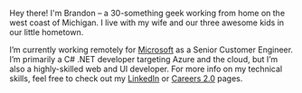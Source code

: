 Hey there! I'm Brandon – a 30-something geek working from home on the west coast
of Michigan. I live with my wife and our three awesome kids in our little
hometown.

I’m currently working remotely for [Microsoft](http://www.microsoft.com/) as a
Senior Customer Engineer. I’m primarily a C# .NET developer targeting Azure and
the cloud, but I’m also a highly-skilled web and UI developer. For more info on
my technical skills, feel free to check out my
[LinkedIn](http://linkedin.brandonmartinez.com/) or
[Careers 2.0](http://careers.brandonmartinez.com/) pages.
